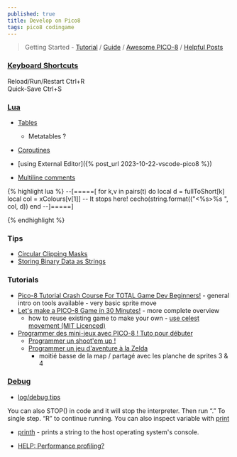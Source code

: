```yaml
---
published: true
title: Develop on Pico8
tags: pico8 codingame
---
```

> Getting Started - [Tutorial](https://forum.clockworkpi.com/t/pico-8-gamedev-1-getting-started-tutorial/2347) / [Guide](https://nerdyteachers.com/PICO-8/Guide/?Getting-started) / [Awesome PICO-8](https://pico-8.github.io/awesome-PICO-8/) / [Helpful Posts](https://www.lexaloffle.com/bbs/?tid=46423&tkey=nRj2qnQJGlshLM9R9bJs)

<link rel="shortcut icon" href="https://static.wikia.nocookie.net/pico-8/images/4/4a/Site-favicon.ico/revision/latest?cb=20210713144653" type="image/x-icon" />

### [Keyboard Shortcuts](https://pico-8.fandom.com/wiki/Keyboard_Shortcuts)
Reload/Run/Restart  Ctrl+R  
Quick-Save          Ctrl+S    

### [Lua](https://pico-8.fandom.com/wiki/Lua)
- [Tables](https://pico-8.fandom.com/wiki/Tables)
	- Metatables ?
- [Coroutines](https://pico-8.fandom.com/wiki/Cocreate)
- [using External Editor]({% post_url 2023-10-22-vscode-pico8 %})

- [Multiline comments](https://stackoverflow.com/a/22722493/51386)

{% highlight lua %}
--[=====[ 
for k,v in pairs(t) do
   local d = fullToShort[k]
   local col = xColours[v[1]] -- It stops here!
   cecho(string.format(("<%s>%s ", col, d))
end
--]=====]

{% endhighlight %}


### Tips
- [Circular Clipping Masks](https://www.lexaloffle.com/bbs/?tid=46286)
- [Storing Binary Data as Strings](https://www.lexaloffle.com/bbs/?tid=38692)

### Tutorials
- [Pico-8 Tutorial Crash Course For TOTAL Game Dev Beginners!](https://www.youtube.com/watch?v=LTMN5ItzzuA) - general intro on tools available - very basic sprite move
- [Let's make a PICO-8 Game in 30 Minutes!](https://www.youtube.com/watch?v=RJN83kSzh2k) - more complete overview
	- how to reuse existing game to make your own - [use celest movement (MIT Licenced)](https://www.youtube.com/watch?v=RJN83kSzh2k&t=258s)
- [Programmer des mini-jeux avec PICO-8 ! Tuto pour débuter](https://www.youtube.com/watch?v=YXbR0eqPoAw&list=PLHKUrXMrDS5t3ibCCh412ZAy0slIv3jeE&index=1)
	- [Programmer un shoot'em up !](https://www.youtube.com/watch?v=Ri8fqTMizmI&list=PLHKUrXMrDS5t3ibCCh412ZAy0slIv3jeE&index=3)
	- [Programmer un jeu d'aventure à la Zelda](https://www.youtube.com/watch?v=opj-iZG1m94&list=PLHKUrXMrDS5t3ibCCh412ZAy0slIv3jeE&index=5)
		- moitié basse de la map / partagé avec les planche de sprites 3 & 4

### [Debug](https://www.reddit.com/r/pico8/comments/s1dzk9/how_to_debug_a_game_in_pico8/)

- [log/debug tips](https://youtu.be/srPKBhzgZhc?feature=shared&t=392)

You can also STOP() in code and it will stop the interpreter. Then run “.” To single step. “R” to continue running.
You can also inspect variable with [print](https://youtu.be/srPKBhzgZhc?feature=shared&t=680)

- [printh](https://www.lexaloffle.com/bbs/?tid=2549) -  prints a string to the host operating system's console.

- [HELP: Performance profiling?](https://www.lexaloffle.com/bbs/?pid=51496)
